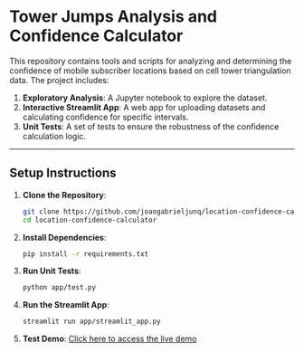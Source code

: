 # Tower Jumps Analysis and Confidence Calculator

This repository contains tools and scripts for analyzing and determining the confidence of mobile subscriber locations based on cell tower triangulation data. The project includes:

1. **Exploratory Analysis**: A Jupyter notebook to explore the dataset.
2. **Interactive Streamlit App**: A web app for uploading datasets and calculating confidence for specific intervals.
3. **Unit Tests**: A set of tests to ensure the robustness of the confidence calculation logic.

---

## Setup Instructions

1. **Clone the Repository**:
   ```bash
   git clone https://github.com/joaogabrieljunq/location-confidence-calculator.git
   cd location-confidence-calculator
   ```

2. **Install Dependencies**:
   ```bash
   pip install -r requirements.txt
   ```

3. **Run Unit Tests**:
   ```bash
   python app/test.py
   ```

4. **Run the Streamlit App**:
   ```bash
   streamlit run app/streamlit_app.py
   ```

5. **Test Demo**:
   [Click here to access the live demo](here-the-link)
